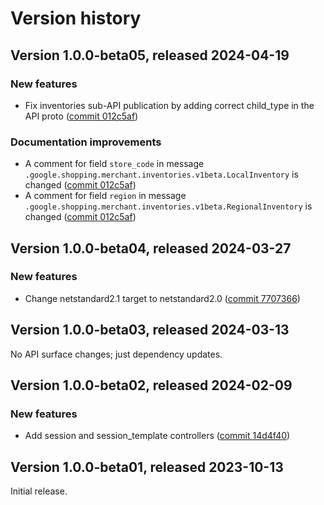 # Version history

## Version 1.0.0-beta05, released 2024-04-19

### New features

- Fix inventories sub-API publication by adding correct child_type in the API proto ([commit 012c5af](https://github.com/googleapis/google-cloud-dotnet/commit/012c5af36d1c7b91b0450989019937d4979c0c85))

### Documentation improvements

- A comment for field `store_code` in message `.google.shopping.merchant.inventories.v1beta.LocalInventory` is changed ([commit 012c5af](https://github.com/googleapis/google-cloud-dotnet/commit/012c5af36d1c7b91b0450989019937d4979c0c85))
- A comment for field `region` in message `.google.shopping.merchant.inventories.v1beta.RegionalInventory` is changed ([commit 012c5af](https://github.com/googleapis/google-cloud-dotnet/commit/012c5af36d1c7b91b0450989019937d4979c0c85))

## Version 1.0.0-beta04, released 2024-03-27

### New features

- Change netstandard2.1 target to netstandard2.0 ([commit 7707366](https://github.com/googleapis/google-cloud-dotnet/commit/77073662b153c73c7f9a869ede1376f4c7a12661))

## Version 1.0.0-beta03, released 2024-03-13

No API surface changes; just dependency updates.

## Version 1.0.0-beta02, released 2024-02-09

### New features

- Add session and session_template controllers ([commit 14d4f40](https://github.com/googleapis/google-cloud-dotnet/commit/14d4f40e57218134116f6d580ca726832d07d244))

## Version 1.0.0-beta01, released 2023-10-13

Initial release.
